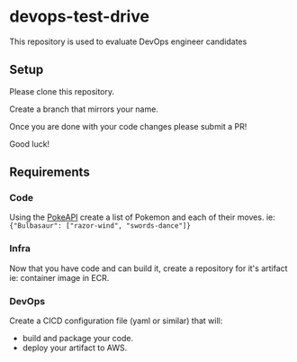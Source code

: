 # devops-test-drive
This repository is used to evaluate DevOps engineer candidates

## Setup
Please clone this repository.  

Create a branch that mirrors your name.  

Once you are done with your code changes please submit a PR!  

Good luck!

## Requirements

### Code
Using the [PokeAPI](https://pokeapi.co/) create a list of Pokemon and each of their moves. ie: 
`{"Bulbasaur": ["razor-wind", "swords-dance"]}`

### Infra
Now that you have code and can build it, create a repository for it's artifact ie: container image in ECR.

### DevOps
Create a CICD configuration file (yaml or similar) that will: 
* build and package your code.
* deploy your artifact to AWS.

